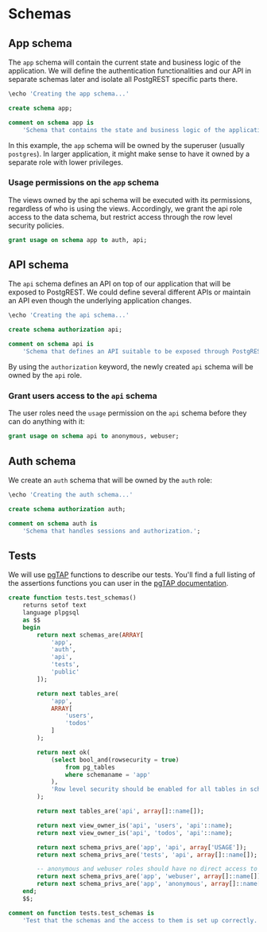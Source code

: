 # Schemas

## App schema

The `app` schema will contain the current state and business logic of the
application. We will define the authentication functionalities and our API in
separate schemas later and isolate all PostgREST specific parts there.

```sql
\echo 'Creating the app schema...'

create schema app;

comment on schema app is
    'Schema that contains the state and business logic of the application.';

```

In this example, the `app` schema will be owned by the superuser (usually
`postgres`). In larger application, it might make sense to have it owned by a
separate role with lower privileges.


### Usage permissions on the `app` schema

The views owned by the api schema will be executed with its permissions,
regardless of who is using the views. Accordingly, we grant the api role
access to the data schema, but restrict access through the row level
security policies.

```sql
grant usage on schema app to auth, api;

```

## API schema

The `api` schema defines an API on top of our application that will be exposed
to PostgREST. We could define several different APIs or maintain an API even
though the underlying application changes.

```sql
\echo 'Creating the api schema...'

create schema authorization api;

comment on schema api is
    'Schema that defines an API suitable to be exposed through PostgREST';

```

By using the `authorization` keyword, the newly created `api` schema will be
owned by the `api` role.


### Grant users access to the `api` schema

The user roles need the `usage` permission on the `api` schema before they can
do anything with it:

```sql
grant usage on schema api to anonymous, webuser;

```

## Auth schema

We create an `auth` schema that will be owned by the `auth` role:

```sql
\echo 'Creating the auth schema...'

create schema authorization auth;

comment on schema auth is
    'Schema that handles sessions and authorization.';

```

## Tests

We will use [pgTAP](https://pgtap.org/) functions to describe our tests. You'll
find a full listing of the assertions functions you can user in the [pgTAP
documentation](https://pgtap.org/documentation.html).

```sql
create function tests.test_schemas()
    returns setof text
    language plpgsql
    as $$
    begin
        return next schemas_are(ARRAY[
            'app',
            'auth',
            'api',
            'tests',
            'public'
        ]);

        return next tables_are(
            'app',
            ARRAY[
                'users',
                'todos'
            ]
        );

        return next ok(
            (select bool_and(rowsecurity = true)
                from pg_tables
                where schemaname = 'app'
            ),
            'Row level security should be enabled for all tables in schema app'
        );

        return next tables_are('api', array[]::name[]);

        return next view_owner_is('api', 'users', 'api'::name);
        return next view_owner_is('api', 'todos', 'api'::name);

        return next schema_privs_are('app', 'api', array['USAGE']);
        return next schema_privs_are('tests', 'api', array[]::name[]);

        -- anonymous and webuser roles should have no direct access to the app schema.
        return next schema_privs_are('app', 'webuser', array[]::name[]);
        return next schema_privs_are('app', 'anonymous', array[]::name[]);
    end;
    $$;

comment on function tests.test_schemas is
    'Test that the schemas and the access to them is set up correctly.';

```
